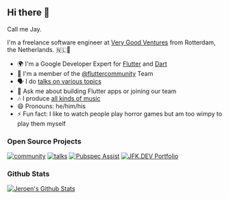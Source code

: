 ## Hi there 👋
Call me Jay.

I'm a freelance software engineer at [Very Good Ventures](https://verygood.ventures/) from Rotterdam, the Netherlands. 🇳🇱🧀

- 🌍 I'm a Google Developer Expert for [Flutter](https://flutter.dev/) and [Dart](https://dart.dev/)
- 💙 I'm a member of the [@fluttercommunity](https://github.com/fluttercommunity/community) Team
- 🗣 I do [talks on various topics](https://github.com/jeroen-meijer/talks)
- 💬 Ask me about building Flutter apps or joining our team
- 🎶 I produce [all kinds of music](https://www.instagram.com/jeremysodamusic/)
- 😄 Pronouns: he/him/his
- ⚡ Fun fact: I like to watch people play horror games but am too wimpy to play them myself

### Open Source Projects

[![community](https://github-readme-stats.vercel.app/api/pin/?username=fluttercommunity&repo=community)](https://github.com/fluttercommunity/community)
[![talks](https://github-readme-stats.vercel.app/api/pin/?username=jeroen-meijer&repo=talks)](https://github.com/jeroen-meijer/talks)
[![Pubspec Assist](https://github-readme-stats.vercel.app/api/pin/?username=jeroen-meijer&repo=pubspec-assist)](https://github.com/jeroen-meijer/pubspec-assist)
[![JFK.DEV Portfolio](https://github-readme-stats.vercel.app/api/pin/?username=jfk-dev&repo=portfolio)](https://github.com/jfk-dev/portfolio)

### Github Stats

[![Jeroen's Github Stats](https://github-readme-stats.vercel.app/api?username=jeroen-meijer&count_private=true&theme=default&show_icons=true)](https://github.com/jeroen-meijer)
